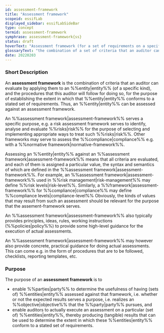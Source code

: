 ```yaml
---
id: assessment-framework
title: "Assessment framework"
scopeid: essifLab
displayed_sidebar: essifLabSideBar
type: concept
termid: assessment-framework
symphrase: assessment-framework{ss}
status: draft
hoverText: "Assessment framework (for a set of requirements on a specified kind of Entity)): the combination of a set of criteria that an auditor can assess by applying them to an Entity (of the specified kind), and the procedures that this Auditor will follow for doing so, for the purpose of establishing the extent in which that Entity conforms to the stated set of requirements."
glossaryText: "the combination of a set of criteria that an auditor can assess by applying them to an %%entity^entity%% (of a specific kind), and the procedures that this auditor will follow for doing so, for the purpose of establishing the extent in which that %%entity^entity%% conforms to a stated set of requirements."
date: 20220203
---
```


### Short Description
An **assessment framework** is the combination of criteria that an auditor can evaluate by applying them to an %%entity|entity%% (of a specific kind), and the procedures that this auditor will follow for doing so, for the purpose of establishing the extent in which that %%entity|entity%% conforms to a stated set of requirements. Thus, an %%entity|entity%% can be assessed against an assessment framework.

An %%assessment framework|assessment-framework%% serves a specific purpose, e.g. a risk assessment framework serves to identify, analyse and evaluate %%risks|risk%% for the purpose of selecting and implementing appropriate ways to treat such %%risks|risk%%. Other frameworks may serve to assess the %%compliance|compliance%% e.g. with a %%normative framework|normative-framework%%.

Assessing an %%entity|entity%% against an %%assessment framework|assessment-framework%% means that all criteria are evaluated, and each of them is assigned a particular value, the syntax and semantics of which are defined in the %%assessment framework|assessment-framework%%. For example, an %%assessment framework|assessment-framework%% used in %%risk management|risk-management%% may define %%risk levels|risk-level%%. Similarly, a %%framework|assessment-framework%% for %%compliance|compliance%% may define %%compliance levels|compliance-level%% Obviously, the kinds of values that may result from such an assessment should be relevant for the purpose that the assement-framework serves.

An %%assessment framework|assessment-framework%% also typically provides principles, ideas, rules, working instructions (%%policies|policy%%) to provide some high-level guidance for the execution of actual assessments.

An %%assessment framework|assessment-framework%% may however also provide concrete, practical guidance for doing actual assessments. This can come e.g. in the form of procedures that are to be followed, checklists, reporting templates, etc.

### Purpose
The purpose of an **assessment framework** is to
- enable %%parties|party%% to determine the usefulness of having (sets of) %%entities|entity%% assessed against that framework, i.e. whether or not the expected results serves a purpose, i.e. realizes an %%objective|objective%% that the %%party|party%% pursues, and
- enable auditors to actually execute an assessment on a particular (set of) %%entities|entity%%, thereby producing (tangible) results that can be used to determine the extent in which these %%entities|entity%% conform to a stated set of requirements.
